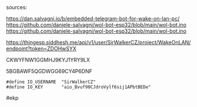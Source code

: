 
sources:

https://dan.salvagni.io/b/embedded-telegram-bot-for-wake-on-lan-pc/
https://github.com/daniele-salvagni/wol-bot-esp32/blob/main/wol-bot.ino
https://github.com/daniele-salvagni/wol-bot-esp32/blob/main/wol-bot.ino


https://thingesp.siddhesh.me/api/v1/user/SirWalkerCZ/project/WakeOnLAN/endpoint?token=ZDOHwSYX

CKWYFNW1GGMHJ9KYJ1YRY9LX

5BGBAWF5QGDWGG69CY4P6DNF


```
#define IO_USERNAME  "SirWalkerCZ"
#define IO_KEY       "aio_Bvuf90CJdroVylf6sij1APbtBEDe"
```

#ekp